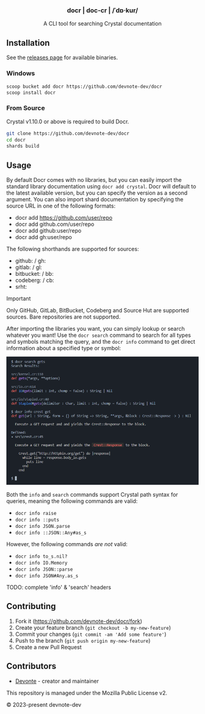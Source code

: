 <p>
  <h3 align="center">docr | doc-cr | /ˈdɒ·kur/</h3>
  <p align="center">A CLI tool for searching Crystal documentation</p>
</p>

## Installation

See the [releases page](https://github.com/devnote-dev/docr/releases/latest) for available binaries.

### Windows

```
scoop bucket add docr https://github.com/devnote-dev/docr
scoop install docr
```

### From Source

Crystal v1.10.0 or above is required to build Docr.

```sh
git clone https://github.com/devnote-dev/docr
cd docr
shards build
```

## Usage

By default Docr comes with no libraries, but you can easily import the standard library documentation using `docr add crystal`. Docr will default to the latest available version, but you can specify the version as a second argument. You can also import shard documentation by specifying the source URL in one of the following formats:

- docr add https://github.com/user/repo
- docr add github.com/user/repo
- docr add github:user/repo
- docr add gh:user/repo

The following shorthands are supported for sources:

- github: / gh:
- gitlab: / gl:
- bitbucket: / bb:
- codeberg: / cb:
- srht:

> [!IMPORTANT]
> Only GitHub, GitLab, BitBucket, Codeberg and Source Hut are supported sources. Bare repositories are not supported.

After importing the libraries you want, you can simply lookup or search whatever you want! Use the `docr search` command to search for all types and symbols matching the query, and the `docr info` command to get direct information about a specified type or symbol:

![demo_4](/assets/demo_4.png)

Both the `info` and `search` commands support Crystal path syntax for queries, meaning the following commands are valid:

- `docr info raise`
- `docr info ::puts`
- `docr info JSON.parse`
- `docr info ::JSON::Any#as_s`

However, the following commands _are not_ valid:

- `docr info to_s.nil?`
- `docr info IO.Memory`
- `docr info JSON::parse`
- `docr info JSON#Any.as_s`

TODO: complete 'info' & 'search' headers

## Contributing

1. Fork it (https://github.com/devnote-dev/docr/fork)
2. Create your feature branch (`git checkout -b my-new-feature`)
3. Commit your changes (`git commit -am 'Add some feature'`)
4. Push to the branch (`git push origin my-new-feature`)
5. Create a new Pull Request

## Contributors

- [Devonte](https://github.com/devnote-dev) - creator and maintainer

This repository is managed under the Mozilla Public License v2.

© 2023-present devnote-dev
